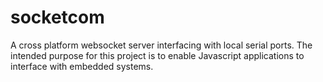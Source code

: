 # socketcom
A cross platform websocket server interfacing with local serial ports.
The intended purpose for this project is to enable Javascript applications to interface with embedded systems.

